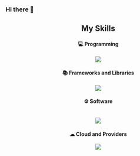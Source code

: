 ### Hi there 👋

<!--
**francorl/francorl** is a ✨ _special_ ✨ repository because its `README.md` (this file) appears on your GitHub profile.

Here are some ideas to get you started:

- 🔭 I’m currently working on ...
- 🌱 I’m currently learning ...
- 👯 I’m looking to collaborate on ...
- 🤔 I’m looking for help with ...
- 💬 Ask me about ...
- 📫 How to reach me: ...
- 😄 Pronouns: ...
- ⚡ Fun fact: ...
-->

<h2 align="center"> My Skills</h2>

<h4 align="center">💻 Programming </h4>

<p align="center">
  <a href="#">
    <img src="https://skillicons.dev/icons?i=js,html,css,cpp,java,python,php" />
  </a>
</p>



<h4 align="center">📚 Frameworks and Libraries</h4>


<p align="center">
  <a href="#">
    <img src="https://skillicons.dev/icons?i=bootstrap,github,react,unrealengine,githubactions" />
  </a>
</p>
  


<h4 align="center">⚙ Software</h4>


<p align="center">
  <a href="#">
   <br/> <img src="https://skillicons.dev/icons?i=apache,git,visualstudio,vscode,idea,eclipse" />
  </a>
</p>


<h4 align="center">☁ Cloud and Providers</h4>


<p align="center">
  <a href="#">
    <img src="https://skillicons.dev/icons?i=aws,git,mongodb,mysql" />
  </a>
</p>




